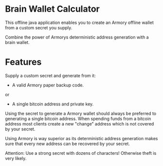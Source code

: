 Brain Wallet Calculator
========================

This offline java application enables you to create an Armory offline wallet from a custom secret you supply.

Combine the power of Armorys deterministic address generation with a brain wallet.

Features
========================

Supply a custom secret and generate from it:

- A valid Armory paper backup code.

or

- A single bitcoin address and private key.

Using the secret to generate a Armory wallet should always be preferred to generating a single bitcoin address. When spending funds from a bitcoin address most clients create a new "change" address which is not covered by your secret.

Using Armory is way superior as its deterministic address generation makes sure that every new address can be recovered by your secret.

Attention: Use a strong secret with dozens of characters! Otherwise theft is very likely.
